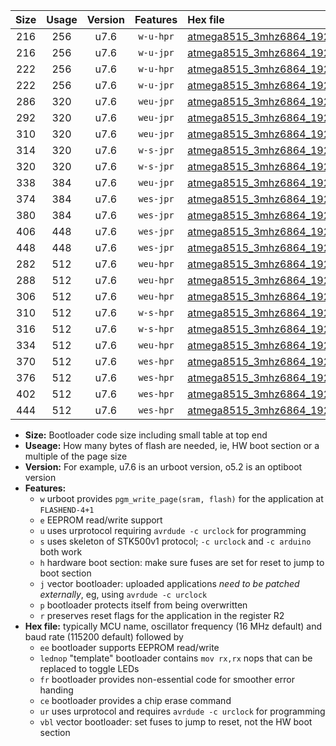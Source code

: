 |Size|Usage|Version|Features|Hex file|
|:-:|:-:|:-:|:-:|:--|
|216|256|u7.6|`w-u-hpr`|[atmega8515_3mhz6864_19200bps_ur.hex](https://raw.githubusercontent.com/stefanrueger/urboot/main//atmega8515_3mhz6864_19200bps_ur.hex)|
|216|256|u7.6|`w-u-jpr`|[atmega8515_3mhz6864_19200bps_ur_vbl.hex](https://raw.githubusercontent.com/stefanrueger/urboot/main//atmega8515_3mhz6864_19200bps_ur_vbl.hex)|
|222|256|u7.6|`w-u-hpr`|[atmega8515_3mhz6864_19200bps_lednop_ur.hex](https://raw.githubusercontent.com/stefanrueger/urboot/main//atmega8515_3mhz6864_19200bps_lednop_ur.hex)|
|222|256|u7.6|`w-u-jpr`|[atmega8515_3mhz6864_19200bps_lednop_ur_vbl.hex](https://raw.githubusercontent.com/stefanrueger/urboot/main//atmega8515_3mhz6864_19200bps_lednop_ur_vbl.hex)|
|286|320|u7.6|`weu-jpr`|[atmega8515_3mhz6864_19200bps_ee_ur_vbl.hex](https://raw.githubusercontent.com/stefanrueger/urboot/main//atmega8515_3mhz6864_19200bps_ee_ur_vbl.hex)|
|292|320|u7.6|`weu-jpr`|[atmega8515_3mhz6864_19200bps_ee_lednop_ur_vbl.hex](https://raw.githubusercontent.com/stefanrueger/urboot/main//atmega8515_3mhz6864_19200bps_ee_lednop_ur_vbl.hex)|
|310|320|u7.6|`weu-jpr`|[atmega8515_3mhz6864_19200bps_ee_lednop_fr_ur_vbl.hex](https://raw.githubusercontent.com/stefanrueger/urboot/main//atmega8515_3mhz6864_19200bps_ee_lednop_fr_ur_vbl.hex)|
|314|320|u7.6|`w-s-jpr`|[atmega8515_3mhz6864_19200bps_vbl.hex](https://raw.githubusercontent.com/stefanrueger/urboot/main//atmega8515_3mhz6864_19200bps_vbl.hex)|
|320|320|u7.6|`w-s-jpr`|[atmega8515_3mhz6864_19200bps_lednop_vbl.hex](https://raw.githubusercontent.com/stefanrueger/urboot/main//atmega8515_3mhz6864_19200bps_lednop_vbl.hex)|
|338|384|u7.6|`weu-jpr`|[atmega8515_3mhz6864_19200bps_ee_lednop_fr_ce_ur_vbl.hex](https://raw.githubusercontent.com/stefanrueger/urboot/main//atmega8515_3mhz6864_19200bps_ee_lednop_fr_ce_ur_vbl.hex)|
|374|384|u7.6|`wes-jpr`|[atmega8515_3mhz6864_19200bps_ee_vbl.hex](https://raw.githubusercontent.com/stefanrueger/urboot/main//atmega8515_3mhz6864_19200bps_ee_vbl.hex)|
|380|384|u7.6|`wes-jpr`|[atmega8515_3mhz6864_19200bps_ee_lednop_vbl.hex](https://raw.githubusercontent.com/stefanrueger/urboot/main//atmega8515_3mhz6864_19200bps_ee_lednop_vbl.hex)|
|406|448|u7.6|`wes-jpr`|[atmega8515_3mhz6864_19200bps_ee_lednop_fr_vbl.hex](https://raw.githubusercontent.com/stefanrueger/urboot/main//atmega8515_3mhz6864_19200bps_ee_lednop_fr_vbl.hex)|
|448|448|u7.6|`wes-jpr`|[atmega8515_3mhz6864_19200bps_ee_lednop_fr_ce_vbl.hex](https://raw.githubusercontent.com/stefanrueger/urboot/main//atmega8515_3mhz6864_19200bps_ee_lednop_fr_ce_vbl.hex)|
|282|512|u7.6|`weu-hpr`|[atmega8515_3mhz6864_19200bps_ee_ur.hex](https://raw.githubusercontent.com/stefanrueger/urboot/main//atmega8515_3mhz6864_19200bps_ee_ur.hex)|
|288|512|u7.6|`weu-hpr`|[atmega8515_3mhz6864_19200bps_ee_lednop_ur.hex](https://raw.githubusercontent.com/stefanrueger/urboot/main//atmega8515_3mhz6864_19200bps_ee_lednop_ur.hex)|
|306|512|u7.6|`weu-hpr`|[atmega8515_3mhz6864_19200bps_ee_lednop_fr_ur.hex](https://raw.githubusercontent.com/stefanrueger/urboot/main//atmega8515_3mhz6864_19200bps_ee_lednop_fr_ur.hex)|
|310|512|u7.6|`w-s-hpr`|[atmega8515_3mhz6864_19200bps.hex](https://raw.githubusercontent.com/stefanrueger/urboot/main//atmega8515_3mhz6864_19200bps.hex)|
|316|512|u7.6|`w-s-hpr`|[atmega8515_3mhz6864_19200bps_lednop.hex](https://raw.githubusercontent.com/stefanrueger/urboot/main//atmega8515_3mhz6864_19200bps_lednop.hex)|
|334|512|u7.6|`weu-hpr`|[atmega8515_3mhz6864_19200bps_ee_lednop_fr_ce_ur.hex](https://raw.githubusercontent.com/stefanrueger/urboot/main//atmega8515_3mhz6864_19200bps_ee_lednop_fr_ce_ur.hex)|
|370|512|u7.6|`wes-hpr`|[atmega8515_3mhz6864_19200bps_ee.hex](https://raw.githubusercontent.com/stefanrueger/urboot/main//atmega8515_3mhz6864_19200bps_ee.hex)|
|376|512|u7.6|`wes-hpr`|[atmega8515_3mhz6864_19200bps_ee_lednop.hex](https://raw.githubusercontent.com/stefanrueger/urboot/main//atmega8515_3mhz6864_19200bps_ee_lednop.hex)|
|402|512|u7.6|`wes-hpr`|[atmega8515_3mhz6864_19200bps_ee_lednop_fr.hex](https://raw.githubusercontent.com/stefanrueger/urboot/main//atmega8515_3mhz6864_19200bps_ee_lednop_fr.hex)|
|444|512|u7.6|`wes-hpr`|[atmega8515_3mhz6864_19200bps_ee_lednop_fr_ce.hex](https://raw.githubusercontent.com/stefanrueger/urboot/main//atmega8515_3mhz6864_19200bps_ee_lednop_fr_ce.hex)|

- **Size:** Bootloader code size including small table at top end
- **Useage:** How many bytes of flash are needed, ie, HW boot section or a multiple of the page size
- **Version:** For example, u7.6 is an urboot version, o5.2 is an optiboot version
- **Features:**
  + `w` urboot provides `pgm_write_page(sram, flash)` for the application at `FLASHEND-4+1`
  + `e` EEPROM read/write support
  + `u` uses urprotocol requiring `avrdude -c urclock` for programming
  + `s` uses skeleton of STK500v1 protocol; `-c urclock` and `-c arduino` both work
  + `h` hardware boot section: make sure fuses are set for reset to jump to boot section
  + `j` vector bootloader: uploaded applications *need to be patched externally*, eg, using `avrdude -c urclock`
  + `p` bootloader protects itself from being overwritten
  + `r` preserves reset flags for the application in the register R2
- **Hex file:** typically MCU name, oscillator frequency (16 MHz default) and baud rate (115200 default) followed by
  + `ee` bootloader supports EEPROM read/write
  + `lednop` "template" bootloader contains `mov rx,rx` nops that can be replaced to toggle LEDs
  + `fr` bootloader provides non-essential code for smoother error handing
  + `ce` bootloader provides a chip erase command
  + `ur` uses urprotocol and requires `avrdude -c urclock` for programming
  + `vbl` vector bootloader: set fuses to jump to reset, not the HW boot section

